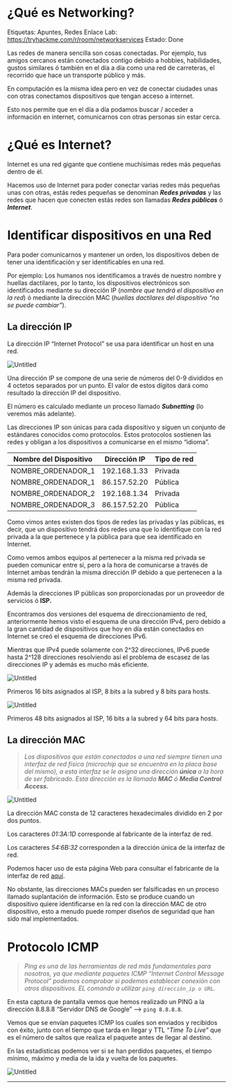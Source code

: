 # ¿Qué es Networking?

Etiquetas: Apuntes, Redes
Enlace Lab: https://tryhackme.com/r/room/networkservices
Estado: Done

Las redes de manera sencilla son cosas conectadas. Por ejemplo, tus amigos cercanos están conectados contigo debido a hobbies, habilidades, gustos similares ó también en el día a día como una red de carreteras, el recorrido que hace un transporte público y más.

En computación es la misma idea pero en vez de conectar ciudades unas con otras conectamos dispositivos que tengan acceso a internet.

Esto nos permite que en el día a día podamos buscar / acceder a información en internet, comunicarnos con otras personas sin estar cerca.

# ¿Qué es Internet?

Internet es una red gigante que contiene muchísimas redes más pequeñas dentro de él.

Hacemos uso de Internet para poder conectar varias redes más pequeñas unas con otras, estás redes pequeñas se denominan ***Redes privadas*** y las redes que hacen que conecten estás redes son llamadas ***Redes públicas*** ó ***Internet***.

# Identificar dispositivos en una Red

Para poder comunicarnos y mantener un orden, los dispositivos deben de tener una identificación y ser identificables en una red.

Por ejemplo: Los humanos nos identificamos a través de nuestro nombre y huellas dactilares, por lo tanto, los dispositivos electrónicos son identificados mediante su dirección IP (*nombre que tendrá el dispositivo en la red*) ó mediante la dirección MAC (*huellas dactilares del dispositivo “no se puede cambiar”*).

## La dirección IP

La dirección IP “Internet Protocol” se usa para identificar un host en una red.

![Untitled](%C2%BFQue%CC%81%20es%20Networking%20e1a6619d04c0475493d91d886bfec26a/Untitled.png)

Una dirección IP se compone de una serie de números del 0-9 divididos en 4 octetos separados por un punto. El valor de estos dígitos dará como resultado la dirección IP del dispositivo.

El número es calculado mediante un proceso llamado ***Subnetting*** (lo veremos más adelante).

Las direcciones IP son únicas para cada dispositivo y siguen un conjunto de estándares conocidos como protocolos. Estos protocolos sostienen las redes y obligan a los dispositivos a comunicarse en el mismo “idioma”.

| Nombre del Dispositivo | Dirección IP | Tipo de red |
| --- | --- | --- |
| NOMBRE_ORDENADOR_1 | 192.168.1.33 | Privada |
| NOMBRE_ORDENADOR_1 | 86.157.52.20 | Pública |
| NOMBRE_ORDENADOR_2 | 192.168.1.34 | Privada |
| NOMBRE_ORDENADOR_3 | 86.157.52.20 | Pública |

Como vimos antes existen dos tipos de redes las privadas y las públicas, es decir, que un dispositivo tendrá dos redes una que lo identifique con la red privada a la que pertenece y la pública para que sea identificado en Internet.

Como vemos ambos equipos al pertenecer a la misma red privada se pueden comunicar entre sí, pero a la hora de comunicarse a través de Internet ambas tendrán la misma dirección IP debido a que pertenecen a la misma red privada.

Además la direcciones IP públicas son proporcionadas por un proveedor de servicios ó **ISP.**

Encontramos dos versiones del esquema de direccionamiento de red, anteriormente hemos visto el esquema de una dirección IPv4, pero debido a la gran cantidad de dispositivos que hoy en día están conectados en Internet se creó el esquema de direcciones IPv6.

Mientras que IPv4 puede solamente con 2^32 direcciones, IPv6 puede hasta 2^128 direcciones resolviendo así el problema de escasez de las direcciones IP y además es mucho más eficiente.

![Untitled](%C2%BFQue%CC%81%20es%20Networking%20e1a6619d04c0475493d91d886bfec26a/Untitled%201.png)

Primeros 16 bits asignados al ISP, 8 bits a la subred y 8 bits para hosts.

![Untitled](%C2%BFQue%CC%81%20es%20Networking%20e1a6619d04c0475493d91d886bfec26a/Untitled%202.png)

Primeros 48 bits asignados al ISP, 16 bits a la subred y 64 bits para hosts.

## La dirección MAC

> *Los dispositivos que están conectados a una red siempre tienen una interfaz de red física (microchip que se encuentra en la placa base del mismo), a esta interfaz se le asigna una dirección **única** a la hora de ser fabricado. Esta dirección es la llamada **MAC** ó **Media Control Access.***
> 

![Untitled](%C2%BFQue%CC%81%20es%20Networking%20e1a6619d04c0475493d91d886bfec26a/Untitled%203.png)

La dirección MAC consta de 12 caracteres hexadecimales dividido en 2 por dos puntos.

Los caracteres *01:3A:1D* corresponde al fabricante de la interfaz de red.

Los caracteres *54:6B:32* corresponden a la dirección única de la interfaz de red.

Podemos hacer uso de esta página Web para consultar el fabricante de la interfaz de red [aquí](https://es.adminsub.net/mac-address-finder).

No obstante, las direcciones MACs pueden ser falsificadas en un proceso llamado suplantación de información. Esto se produce cuando un dispositivo quiere identificarse en la red con la dirección MAC de otro dispositivo, esto a menudo puede romper diseños de seguridad que han sido mal implementados.

# Protocolo ICMP

> *Ping es una de las herramientas de red más fundamentales para nosotros, ya que mediante paquetes ICMP “Internet Control Message Protocol” podemos comprobar si podemos establecer conexión con otros dispositivos. EL comando a utilizar `ping dirección_ip o URL`.*
> 

En esta captura de pantalla vemos que hemos realizado un PING a la dirección 8.8.8.8 “Servidor DNS de Google” —> `ping 8.8.8.8`.

Vemos que se envían paquetes ICMP los cuales son enviados y recibidos con éxito, junto con el tiempo que tarda en llegar y TTL “*Time To Live*” que es el número de saltos que realiza el paquete antes de llegar al destino.

En las estadísticas podemos ver si se han perdidos paquetes, el tiempo mínimo, máximo y media de la ida y vuelta de los paquetes.

![Untitled](%C2%BFQue%CC%81%20es%20Networking%20e1a6619d04c0475493d91d886bfec26a/Untitled%204.png)

---